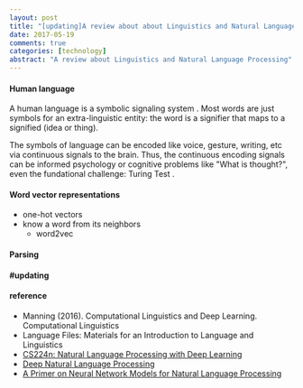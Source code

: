 ```yaml
---
layout: post
title: "[updating]A review about about Linguistics and Natural Language Processing"
date: 2017-05-19
comments: true
categories: [technology]
abstract: "A review about Linguistics and Natural Language Processing"
---
```


#### Human language
A human language is a symbolic signaling system . Most words are just symbols for an extra-linguistic entity: the word is a signifier that maps to a signified (idea or thing).

The symbols of language can be encoded like voice, gesture, writing, etc via continuous signals to the brain. Thus, the continuous encoding signals can be informed psychology or cognitive problems like "What is thought?", even the fundational challenge: Turing Test .


#### Word vector representations
 * one-hot vectors
 * know a word from its neighbors
   - word2vec


#### Parsing

#### #updating


#### reference
* Manning (2016). Computational Linguistics and Deep Learning. Computational Linguistics
* Language Files: Materials for an Introduction to Language and Linguistics
* [CS224n: Natural Language Processing with Deep Learning](http://web.stanford.edu/class/cs224n/index.html)
* [Deep Natural Language Processing](https://github.com/oxford-cs-deepnlp-2017/lectures)
* [A Primer on Neural Network Models for Natural Language Processing](http://pquentin.github.io/nnlp/nnlp.html)
